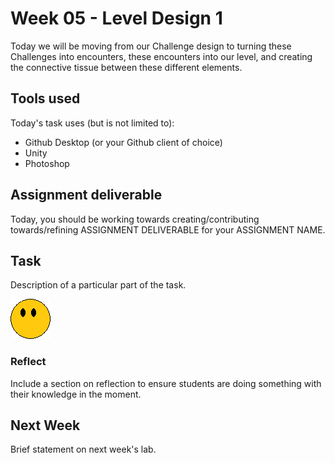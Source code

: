 # Week 05 - Level Design 1
Today we will be moving from our Challenge design to turning these Challenges into encounters, these encounters into our level, and creating the connective tissue between these different elements.

## Tools used
Today's task uses (but is not limited to):

* Github Desktop (or your Github client of choice)
* Unity
* Photoshop

## Assignment deliverable
Today, you should be working towards creating/contributing towards/refining ASSIGNMENT DELIVERABLE for your ASSIGNMENT NAME.

## Task
Description of a particular part of the task.

![Image goes here!](images/sample.png)

### Reflect
Include a section on reflection to ensure students are doing something with their knowledge in the moment.

## Next Week
Brief statement on next week's lab.
